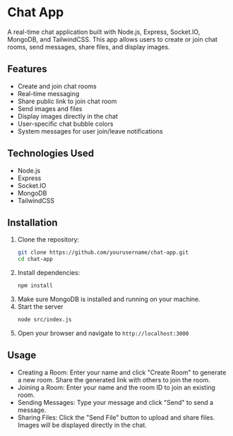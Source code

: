 # Chat App

A real-time chat application built with Node.js, Express, Socket.IO, MongoDB, and TailwindCSS. This app allows users to create or join chat rooms, send messages, share files, and display images.

## Features

- Create and join chat rooms
- Real-time messaging
- Share public link to join chat room
- Send images and files
- Display images directly in the chat
- User-specific chat bubble colors
- System messages for user join/leave notifications

## Technologies Used

- Node.js
- Express
- Socket.IO
- MongoDB
- TailwindCSS

## Installation

1. Clone the repository:
   ```bash
   git clone https://github.com/yourusername/chat-app.git
   cd chat-app
   ```
2. Install dependencies:
   ```bash
   npm install
   ```
3. Make sure MongoDB is installed and running on your machine.
4. Start the server
    ```bash
    node src/index.js
    ```
5. Open your browser and navigate to `http://localhost:3000`

## Usage
- Creating a Room: Enter your name and click "Create Room" to generate a new room. Share the generated link with others to join the room.
- Joining a Room: Enter your name and the room ID to join an existing room.
- Sending Messages: Type your message and click "Send" to send a message.
- Sharing Files: Click the "Send File" button to upload and share files. Images will be displayed directly in the chat.